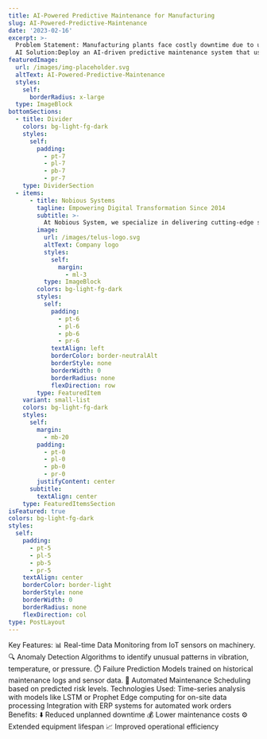 ```yaml
---
title: AI-Powered Predictive Maintenance for Manufacturing
slug: AI-Powered-Predictive-Maintenance
date: '2023-02-16'
excerpt: >-
  Problem Statement: Manufacturing plants face costly downtime due to unexpected equipment failures. Traditional maintenance schedules are either too frequent (wasting resources) or too late (causing breakdowns).,
  AI Solution:Deploy an AI-driven predictive maintenance system that uses sensor data, machine learning, and anomaly detection to predict equipment failures before they happen.
featuredImage:
  url: /images/img-placeholder.svg
  altText: AI-Powered-Predictive-Maintenance
  styles:
    self:
      borderRadius: x-large
  type: ImageBlock
bottomSections:
  - title: Divider
    colors: bg-light-fg-dark
    styles:
      self:
        padding:
          - pt-7
          - pl-7
          - pb-7
          - pr-7
    type: DividerSection
  - items:
      - title: Nobious Systems
        tagline: Empowering Digital Transformation Since 2014
        subtitle: >-
          At Nobious System, we specialize in delivering cutting-edge software consulting solutions that drive innovation and scalability. Since our inception in 2014, we've partnered with a diverse range of clients to architect and implement transformative technologies across.
        image:
          url: /images/telus-logo.svg
          altText: Company logo
          styles:
            self:
              margin:
                - ml-3
          type: ImageBlock
        colors: bg-light-fg-dark
        styles:
          self:
            padding:
              - pt-6
              - pl-6
              - pb-6
              - pr-6
            textAlign: left
            borderColor: border-neutralAlt
            borderStyle: none
            borderWidth: 0
            borderRadius: none
            flexDirection: row
        type: FeaturedItem
    variant: small-list
    colors: bg-light-fg-dark
    styles:
      self:
        margin:
          - mb-20
        padding:
          - pt-0
          - pl-0
          - pb-0
          - pr-0
        justifyContent: center
      subtitle:
        textAlign: center
    type: FeaturedItemsSection
isFeatured: true
colors: bg-light-fg-dark
styles:
  self:
    padding:
      - pt-5
      - pl-5
      - pb-5
      - pr-5
    textAlign: center
    borderColor: border-light
    borderStyle: none
    borderWidth: 0
    borderRadius: none
    flexDirection: col
type: PostLayout
---
```

Key Features:
📊 Real-time Data Monitoring from IoT sensors on machinery.
🔍 Anomaly Detection Algorithms to identify unusual patterns in vibration, temperature, or pressure.
⏱️ Failure Prediction Models trained on historical maintenance logs and sensor data.
📅 Automated Maintenance Scheduling based on predicted risk levels.
Technologies Used:
Time-series analysis with models like LSTM or Prophet
Edge computing for on-site data processing
Integration with ERP systems for automated work orders
Benefits:
⬇️ Reduced unplanned downtime
💰 Lower maintenance costs
⚙️ Extended equipment lifespan
📈 Improved operational efficiency
